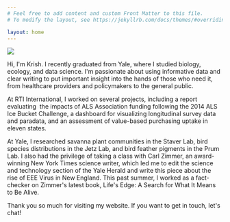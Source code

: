 ```yaml
---
# Feel free to add content and custom Front Matter to this file.
# To modify the layout, see https://jekyllrb.com/docs/themes/#overriding-theme-defaults

layout: home
---
```


![](/media/profile.jpg)

Hi, I'm Krish. I recently graduated from Yale, where I studied biology, ecology, and data science. I'm passionate about using informative data and clear writing to put important insight into the hands of those who need it, from healthcare providers and policymakers to the general public.

At RTI International, I worked on several projects, including a report evaluating  the impacts of ALS Association funding following the 2014 ALS Ice Bucket Challenge, a dashboard for visualizing longitudinal survey data and paradata, and an assessment of value-based purchasing uptake in eleven states.

At Yale, I researched savanna plant communities in the Staver Lab, bird species distributions in the Jetz Lab, and bird feather pigments in the Prum Lab. I also had the privilege of taking a class with Carl Zimmer, an award-winning New York Times science writer, which led me to edit the science and technology section of the Yale Herald and write this piece about the rise of EEE Virus in New England. This past summer, I worked as a fact-checker on Zimmer's latest book, Life's Edge: A Search for What It Means to Be Alive.

Thank you so much for visiting my website. If you want to get in touch, let's chat!